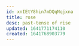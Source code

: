 ```yaml
---
id: xnIEtY8hin7mDQqNqjxna
title: rose
desc: past-tense of rise
updated: 1641771174110
created: 1641768903779
---
```




